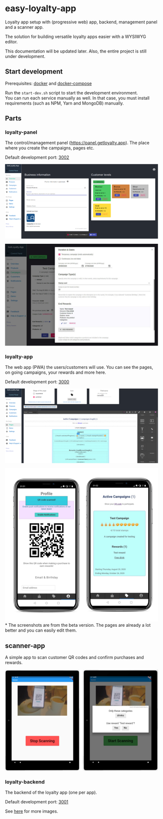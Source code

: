 # easy-loyalty-app
Loyalty app setup with (progressive web) app, backend, management panel and a scanner app.

The solution for building versatile loyalty apps easier with a WYSIWYG editor.

This documentation will be updated later. Also, the entire project is still under development.

## Start development
Prerequisites: [docker](https://docs.docker.com/engine/install/) and [docker-compose](https://docs.docker.com/compose/install/)

Run the `start-dev.sh` script to start the development environment.  
You can run each service manually as well. In that case, you must install requirements (such as NPM, Yarn and MongoDB) manually.

## Parts

### loyalty-panel
The control/management panel (https://panel.getloyalty.app). The place where you create the campaigns, pages etc.

Default development port: [3002](http://localhost:3002) 

![Scanner App](./assets/overview-page.png)

![Scanner App](./assets/editing-campaign.jpg)


### loyalty-app
The web app (PWA) the users/customers will use. You can see the pages, on going campaigns, your rewards and more here.

Default development port: [3000](http://localhost:3000) 

![Scanner App](./assets/editing-pages.png)

![Scanner App](./assets/example-pages-phone.jpg)* The screenshots are from the beta version. 
The pages are already a lot better and you can easily edit them.


## scanner-app
A simple app to scan customer QR codes and confirm purchases and rewards.

![Scanner App](./assets/scanner-feature.jpg)

### loyalty-backend
The backend of the loyalty app (one per app).

Default development port: [3001](http://localhost:3001) 


See [here](./assets) for more images.